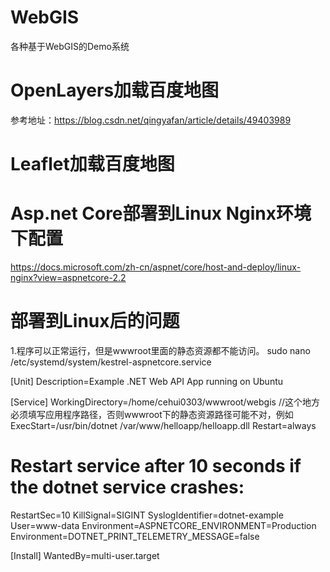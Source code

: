 # WebGIS
各种基于WebGIS的Demo系统


# OpenLayers加载百度地图
参考地址：https://blog.csdn.net/qingyafan/article/details/49403989

# Leaflet加载百度地图

# Asp.net Core部署到Linux Nginx环境下配置
https://docs.microsoft.com/zh-cn/aspnet/core/host-and-deploy/linux-nginx?view=aspnetcore-2.2

# 部署到Linux后的问题
1.程序可以正常运行，但是wwwroot里面的静态资源都不能访问。
sudo nano /etc/systemd/system/kestrel-aspnetcore.service

[Unit]
Description=Example .NET Web API App running on Ubuntu

[Service]
WorkingDirectory=/home/cehui0303/wwwroot/webgis  //这个地方必须填写应用程序路径，否则wwwroot下的静态资源路径可能不对，例如
ExecStart=/usr/bin/dotnet /var/www/helloapp/helloapp.dll
Restart=always
# Restart service after 10 seconds if the dotnet service crashes:
RestartSec=10
KillSignal=SIGINT
SyslogIdentifier=dotnet-example
User=www-data
Environment=ASPNETCORE_ENVIRONMENT=Production
Environment=DOTNET_PRINT_TELEMETRY_MESSAGE=false

[Install]
WantedBy=multi-user.target

